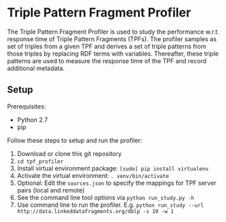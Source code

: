 # Triple Pattern Fragment Profiler

The Triple Pattern Fragment Profiler is used to study the performance w.r.t. response time of Triple Pattern Fragments (TPFs). The profiler samples as set of triples from a given TPF and derives a set of triple patterns from those triples by replacing RDF terms with variables. Thereafter, these triple patterns are used to measure the response time of the TPF and record additional metadata. 

## Setup

Prerequisites:
- Python 2.7
- pip

Follow these steps to setup and run the profiler:
1. Download or clone this git repository
2. `cd tpf_profiler`
3. Install virtual environment package: `[sudo] pip install virtualenv`
4. Activate the virtual environment: `. venv/bin/activate`
5. Optional: Edit the `sources.json` to specify the mappings for TPF server pairs (local and remote)
6. See the command line tool options via `python run_study.py -h`
7. Use command line to run the profiler. E.g. `python run_study --url http://data.linkeddatafragments.org/dblp -s 10 -w 1`


